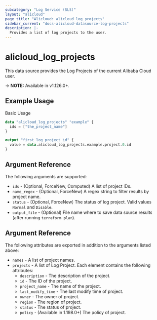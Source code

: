 ```yaml
---
subcategory: "Log Service (SLS)"
layout: "alicloud"
page_title: "Alicloud: alicloud_log_projects"
sidebar_current: "docs-alicloud-datasource-log-projects"
description: |-
  Provides a list of log projects to the user.
---
```


# alicloud\_log\_projects

This data source provides the Log Projects of the current Alibaba Cloud user.

-> **NOTE:** Available in v1.126.0+.

## Example Usage

Basic Usage

```terraform
data "alicloud_log_projects" "example" {
  ids = ["the_project_name"]
}

output "first_log_project_id" {
  value = data.alicloud_log_projects.example.project.0.id
}
```

## Argument Reference

The following arguments are supported:

* `ids` - (Optional, ForceNew, Computed) A list of project IDs.
* `name_regex` - (Optional, ForceNew) A regex string to filter results by project name.
* `status` - (Optional, ForceNew) The status of log project. Valid values `Normal` and `Disable`.
* `output_file` - (Optional) File name where to save data source results (after running `terraform plan`).

## Argument Reference

The following attributes are exported in addition to the arguments listed above:

* `names` - A list of project names.
* `projects` - A list of Log Project. Each element contains the following attributes:
	* `description` - The description of the project.
	* `id` - The ID of the project.
	* `project_name` - The name of the project. 
	* `last_modify_time` - The last modify time of project.
	* `owner` - The owner of project.
	* `region` - The region of project.
	* `status` - The status of project.
	* `policy` - (Available in 1.198.0+) The policy of project.
